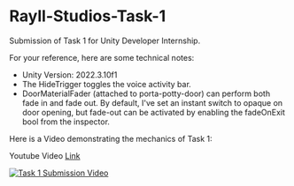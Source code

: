 # Rayll-Studios-Task-1
Submission of Task 1 for Unity Developer Internship.

For your reference, here are some technical notes:
- Unity Version: 2022.3.10f1
- The HideTrigger toggles the voice activity bar.
- DoorMaterialFader (attached to porta-potty-door) can perform both fade in and fade out. By default, I've set an instant switch to opaque on door opening, but fade-out can be activated by enabling the fadeOnExit bool from the inspector.

Here is a Video demonstrating the mechanics of Task 1:

Youtube Video [Link](https://www.youtube.com/watch?v=BtZp6bBs5fw&ab_channel=AjaySharma)

[![Task 1 Submission Video](https://github.com/ajstevenyanja/Rayll-Studios-Task-1/assets/65460665/6b95b543-4b64-4ec1-8bed-bb2cff9ef52c)](https://www.youtube.com/watch?v=BtZp6bBs5fw)

